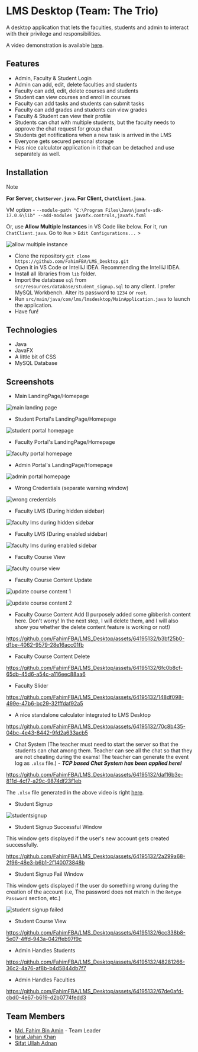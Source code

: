 # LMS Desktop (Team: The Trio)

A desktop application that lets the faculties, students and admin to interact with their privilege and responsibilities.

A video demonstration is available [here](https://www.youtube.com/watch?v=S84QZHBzVUI).

## Features

- Admin, Faculty & Student Login
- Admin can add, edit, delete faculties and students
- Faculty can add, edit, delete courses and students
- Student can view courses and enroll in courses
- Faculty can add tasks and students can submit tasks
- Faculty can add grades and students can view grades
- Faculty & Student can view their profile
- Students can chat with multiple students, but the faculty needs to approve the chat request for group chat
- Students get notifications when a new task is arrived in the LMS
- Everyone gets secured personal storage
- Has nice calculator application in it that can be detached and use separately as well.

## Installation


> [!NOTE] 
> **For Server, `ChatServer.java`. For Client, `ChatClient.java`.**
> 
> VM option - `--module-path "C:\Program Files\Java\javafx-sdk-17.0.6\lib" --add-modules javafx.controls,javafx.fxml`
> 
> Or, use **Allow Multiple Instances** in VS Code like below. For it, run `ChatClient.java`. Go to `Run` > `Edit Configurations...` >  
>
> ![allow multiple instance](./img/allowmultipleinstance.png)

- Clone the repository `git clone https://github.com/FahimFBA/LMS_Desktop.git`
- Open it in VS Code or IntelliJ IDEA. Recommending the IntelliJ IDEA.
- Install all libraries from `lib` folder.
- Import the database `sql` from `src/resources/database/student_signup.sql` to any client. I prefer MySQL Workbench. Alter its password to `1234` or `root`.
- Run `src/main/java/com/lms/lmsdesktop/MainApplication.java` to launch the application.
- Have fun!

## Technologies

- Java
- JavaFX
- A little bit of CSS
- MySQL Database


## Screenshots

- Main LandingPage/Homepage

![main landing page](./img/landing.png)

- Student Portal's LandingPage/Homepage

![student portal homepage](./img/studentportal.png)

- Faculty Portal's LandingPage/Homepage

![faculty portal homepage](./img/facultyportal.png)

- Admin Portal's LandingPage/Homepage

![admin portal homepage](./img/adminportal.png)

- Wrong Credentials (separate warning window)

![wrong credentials](./img/wrong_credentials.png)

- Faculty LMS (During hidden sidebar)

![faculty lms during hidden sidebar](./img/facultylms_hiddensidebar.png)

- Faculty LMS (During enabled sidebar)

![faculty lms during enabled sidebar](./img/facultylms_enabledsidebar.png)

- Faculty Course View

![faculty course view](./img/facultycourseview.png)

- Faculty Course Content Update

![update course content 1](./img/update1.png)

![update course content 2](./img/update2.png)

- Faculty Course Content Add (I purposely added some gibberish content here. Don't worry! In the next step, I will delete them, and I will also show you whether the delete content feature is working or not!)

https://github.com/FahimFBA/LMS_Desktop/assets/64195132/b3bf25b0-d1be-4062-9579-28e16acc01fb

- Faculty Course Content Delete

https://github.com/FahimFBA/LMS_Desktop/assets/64195132/6fc0b8cf-65db-45d6-a54c-a116eec88aa6


- Faculty Slider

https://github.com/FahimFBA/LMS_Desktop/assets/64195132/148df098-499e-47b6-bc29-32fffdaf92a5


- A nice standalone calculator integrated to LMS Desktop

https://github.com/FahimFBA/LMS_Desktop/assets/64195132/70c8b435-04bc-4e43-8442-9fd2a633acb5

- Chat System (The teacher must need to start the server so that the students can chat among them. Teacher can see all the chat so that they are not cheating during the exams! The teacher can generate the event log as `.xlsx` file.) - ***TCP based Chat System has been applied here!***

https://github.com/FahimFBA/LMS_Desktop/assets/64195132/daf16b3e-811d-4cf7-a29c-9874df23f1eb

The `.xlsx` file generated in the above video is right [here](./eventLogs/eventLogs_2024-05-31-11-30-33.xlsx).


- Student Signup

![studentsignup](./img/studentsignup.png)

- Student Signup Successful Window

This window gets displayed if the user's new account gets created successfully.

https://github.com/FahimFBA/LMS_Desktop/assets/64195132/2a299a68-2f96-48e3-b6b1-2f140073848b


- Student Signup Fail Window

This window gets displayed if the user do something wrong during the creation of the account (i.e, The password does not match in the `Retype Password` section, etc.)

![student signup failed](./img/studentsignupfailed.png)

- Student Course View

https://github.com/FahimFBA/LMS_Desktop/assets/64195132/6cc338b8-5e07-4ffd-943a-042ffeb97f9c

- Admin Handles Students

https://github.com/FahimFBA/LMS_Desktop/assets/64195132/48281266-36c2-4a76-af8b-b4d5844db7f7

- Admin Handles Faculties

https://github.com/FahimFBA/LMS_Desktop/assets/64195132/67de0afd-cbd0-4e67-b619-d2b0774fedd3


## Team Members

- [Md. Fahim Bin Amin](https://github.com/FahimFBA) - Team Leader
- [Israt Jahan Khan](https://github.com/IsratIJK)
- [Sifat Ullah Adnan](https://github.com/SifatAdnan9)